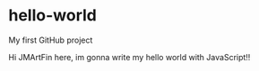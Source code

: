 # hello-world
My first GitHub project

Hi
JMArtFin here, im gonna write my hello world with JavaScript!!
